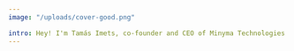 ```yaml
---
image: "/uploads/cover-good.png"

intro: Hey! I'm Tamás Imets, co-founder and CEO of Minyma Technologies & Quino AI. Started as an art student in high school but ended up finding space for my ideas and creativity in engineering and tech business. I publish random thoughts here about technology, education, AI and philosophy, check them out if you are interested.
---
```

